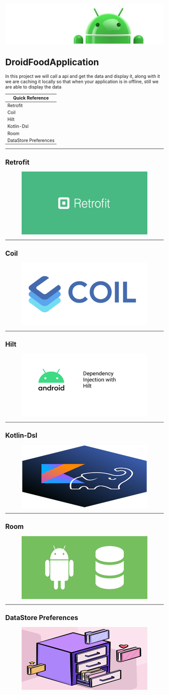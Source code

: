 ![Banner](images/Logo-new.png)

# DroidFoodApplication
In this project we will call a api and get the data and display it, along with it we are caching it locally so that when your application is in offline, still we are able to display the data

| Quick Reference |
| --- |
| Retrofit |
| Coil |
| Hilt |
| Kotlin-Dsl |
| Room |
| DataStore Preferences |


---
<h2>Retrofit</h2>

<p align="center">
  <img width="400" height="200" src="https://github.com/devrath/DroidFoodApplication/blob/main/images/retrofit.png">
</p>





---
<h2>Coil</h2>

<p align="center">
  <img width="400" height="200" src="https://github.com/devrath/DroidFoodApplication/blob/main/images/coil.png">
</p>






---
<h2>Hilt</h2>

<p align="center">
  <img width="400" height="200" src="https://github.com/devrath/DroidFoodApplication/blob/main/images/hilt.jpeg">
</p>





---
<h2>Kotlin-Dsl</h2>

<p align="center">
  <img width="400" height="200" src="https://github.com/devrath/DroidFoodApplication/blob/main/images/dsl.png">
</p>




---
<h2>Room</h2>

<p align="center">
  <img width="400" height="200" src="https://github.com/devrath/DroidFoodApplication/blob/main/images/room.png">
</p>





---
<h2>DataStore Preferences</h2>

<p align="center">
  <img width="400" height="200" src="https://github.com/devrath/DroidFoodApplication/blob/main/images/datastore.png">
</p>
